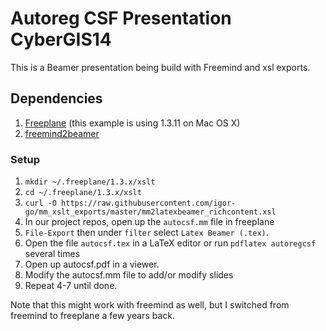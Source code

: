 # Autoreg CSF Presentation CyberGIS14

This is a Beamer presentation being build with Freemind and xsl exports.

## Dependencies

1. [Freeplane] (this example is using 1.3.11 on Mac OS X)
2. [freemind2beamer]


### Setup

1. `mkdir ~/.freeplane/1.3.x/xslt` 
2. `cd ~/.freeplane/1.3.x/xslt`
1. `curl -O https://raw.githubusercontent.com/igor-go/mm_xslt_exports/master/mm2latexbeamer_richcontent.xsl`
3. In our project repos, open up the `autocsf.mm` file in freeplane
4. `File-Export` then under `filter` select `Latex Beamer (.tex)`.
5. Open the file `autocsf.tex` in a LaTeX editor or run `pdflatex autoregcsf` several times
6. Open up autocsf.pdf in a viewer.
7. Modify the autocsf.mm file to add/or modify slides
8. Repeat 4-7 until done.


Note that this might work with freemind as well, but I switched from freemind to freeplane a few years back.

[Freeplane]:  http://sourceforge.net/projects/freeplane/
[freemind2beamer]: https://sites.google.com/site/freemind2beamer/
[mm2latexbeamer_richcontent.xsl]:https://raw.githubusercontent.com/igor-go/mm_xslt_exports/master/mm2latexbeamer_richcontent.xsl 

